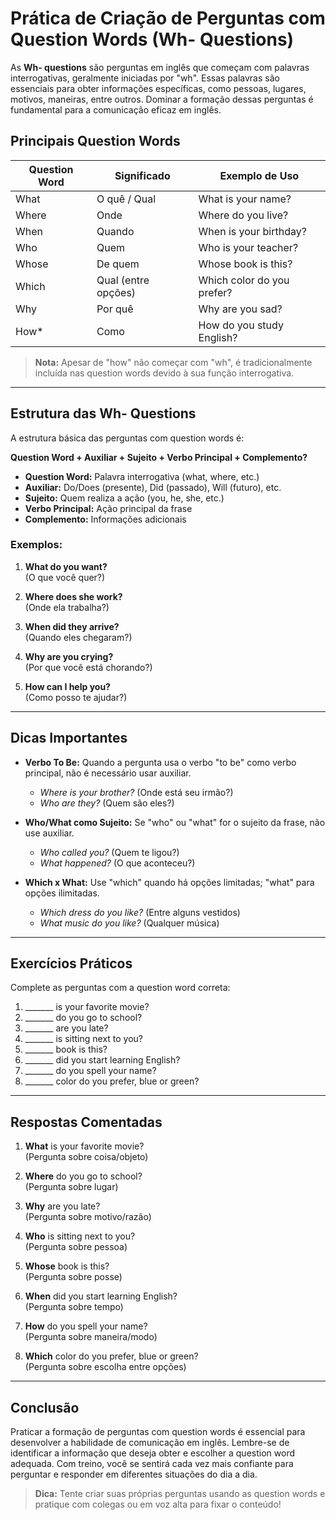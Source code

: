
# Prática de Criação de Perguntas com Question Words (Wh- Questions)

As **Wh- questions** são perguntas em inglês que começam com palavras interrogativas, geralmente iniciadas por "wh". Essas palavras são essenciais para obter informações específicas, como pessoas, lugares, motivos, maneiras, entre outros. Dominar a formação dessas perguntas é fundamental para a comunicação eficaz em inglês.

## Principais Question Words

| Question Word | Significado         | Exemplo de Uso                |
|---------------|--------------------|-------------------------------|
| What          | O quê / Qual        | What is your name?            |
| Where         | Onde                | Where do you live?            |
| When          | Quando              | When is your birthday?        |
| Who           | Quem                | Who is your teacher?          |
| Whose         | De quem             | Whose book is this?           |
| Which         | Qual (entre opções) | Which color do you prefer?    |
| Why           | Por quê             | Why are you sad?              |
| How*          | Como                | How do you study English?     |

> **Nota:** Apesar de "how" não começar com "wh", é tradicionalmente incluída nas question words devido à sua função interrogativa.

---

## Estrutura das Wh- Questions

A estrutura básica das perguntas com question words é:

**Question Word + Auxiliar + Sujeito + Verbo Principal + Complemento?**

- **Question Word:** Palavra interrogativa (what, where, etc.)
- **Auxiliar:** Do/Does (presente), Did (passado), Will (futuro), etc.
- **Sujeito:** Quem realiza a ação (you, he, she, etc.)
- **Verbo Principal:** Ação principal da frase
- **Complemento:** Informações adicionais

### Exemplos:

1. **What do you want?**  
   (O que você quer?)

2. **Where does she work?**  
   (Onde ela trabalha?)

3. **When did they arrive?**  
   (Quando eles chegaram?)

4. **Why are you crying?**  
   (Por que você está chorando?)

5. **How can I help you?**  
   (Como posso te ajudar?)

---

## Dicas Importantes

- **Verbo To Be:** Quando a pergunta usa o verbo "to be" como verbo principal, não é necessário usar auxiliar.
  - *Where is your brother?* (Onde está seu irmão?)
  - *Who are they?* (Quem são eles?)

- **Who/What como Sujeito:** Se "who" ou "what" for o sujeito da frase, não use auxiliar.
  - *Who called you?* (Quem te ligou?)
  - *What happened?* (O que aconteceu?)

- **Which x What:** Use "which" quando há opções limitadas; "what" para opções ilimitadas.
  - *Which dress do you like?* (Entre alguns vestidos)
  - *What music do you like?* (Qualquer música)

---

## Exercícios Práticos

Complete as perguntas com a question word correta:

1. _______ is your favorite movie?
2. _______ do you go to school?
3. _______ are you late?
4. _______ is sitting next to you?
5. _______ book is this?
6. _______ did you start learning English?
7. _______ do you spell your name?
8. _______ color do you prefer, blue or green?

---

## Respostas Comentadas

1. **What** is your favorite movie?  
   (Pergunta sobre coisa/objeto)

2. **Where** do you go to school?  
   (Pergunta sobre lugar)

3. **Why** are you late?  
   (Pergunta sobre motivo/razão)

4. **Who** is sitting next to you?  
   (Pergunta sobre pessoa)

5. **Whose** book is this?  
   (Pergunta sobre posse)

6. **When** did you start learning English?  
   (Pergunta sobre tempo)

7. **How** do you spell your name?  
   (Pergunta sobre maneira/modo)

8. **Which** color do you prefer, blue or green?  
   (Pergunta sobre escolha entre opções)

---

## Conclusão

Praticar a formação de perguntas com question words é essencial para desenvolver a habilidade de comunicação em inglês. Lembre-se de identificar a informação que deseja obter e escolher a question word adequada. Com treino, você se sentirá cada vez mais confiante para perguntar e responder em diferentes situações do dia a dia.

> **Dica:** Tente criar suas próprias perguntas usando as question words e pratique com colegas ou em voz alta para fixar o conteúdo!
```
